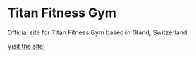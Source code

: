 # Titan Fitness Gym

Official site for Titan Fitness Gym based in Gland, Switzerland.

[Visit the site!](https://www.titanfitnessclub.ch)

